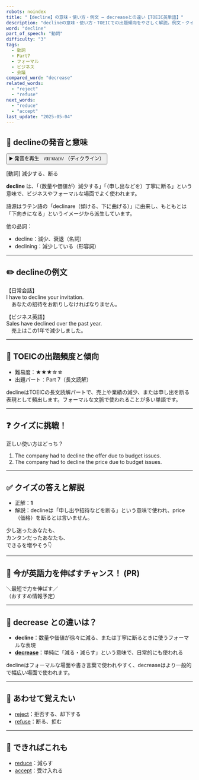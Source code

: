```yaml
---
robots: noindex
title: "【decline】の意味・使い方・例文 ― decreaseとの違い【TOEIC英単語】"
description: "declineの意味・使い方・TOEICでの出題傾向をやさしく解説。例文・クイズ付きでdecreaseとの違いもわかりやすく学べます。"
word: "decline"
part_of_speech: "動詞"
difficulty: "3"
tags:
  - 動詞
  - Part7
  - フォーマル
  - ビジネス
  - 会議
compared_word: "decrease"
related_words:
  - "reject"
  - "refuse"
next_words:
  - "reduce"
  - "accept"
last_update: "2025-05-04"
---
```


## 🔰 declineの発音と意味

<button class="play-audio" onclick="playTTS('decline')">
  <span class="play-audio-main">
    ▶️ 発音を再生　/dɪˈklaɪn/
  </span>
  <span class="play-audio-sub">
    （ディクライン）
  </span>
</button>

[動詞] 減少する、断る

**decline** は、「（数量や価値が）減少する」「（申し出などを）丁寧に断る」という意味で、ビジネスやフォーマルな場面でよく使われます。

語源はラテン語の「declinare（傾ける、下に曲げる）」に由来し、もともとは「下向きになる」というイメージから派生しています。

他の品詞：  
- decline：減少、衰退（名詞）
- declining：減少している（形容詞）

---

## ✏️ declineの例文

【日常会話】  
I have to decline your invitation.  
　あなたの招待をお断りしなければなりません。

【ビジネス英語】  
Sales have declined over the past year.  
　売上はこの1年で減少しました。

---

## 🎯 TOEICの出題頻度と傾向

- 難易度：★★★☆☆
- 出題パート：Part 7（長文読解）

declineはTOEICの長文読解パートで、売上や業績の減少、または申し出を断る表現として頻出します。フォーマルな文脈で使われることが多い単語です。

---

## ❓ クイズに挑戦！

正しい使い方はどっち？

1. The company had to decline the offer due to budget issues.  
2. The company had to decline the price due to budget issues.

---

## ✅ クイズの答えと解説

- 正解：**1**
- 解説：declineは「申し出や招待などを断る」という意味で使われ、price（価格）を断るとは言いません。

少し迷ったあなたも、  
カンタンだったあなたも、  
できるを増やそう👇️

---

## 🚀 今が英語力を伸ばすチャンス！ (PR)

<div class="info-center">
＼最短で力を伸ばす／<br>  
（おすすめ情報予定）
</div>

---

## 🤔  decrease との違いは？

- **decline**：数量や価値が徐々に減る、または丁寧に断るときに使うフォーマルな表現
- **[decrease](/decrease)**：単純に「減る・減らす」という意味で、日常的にも使われる

declineはフォーマルな場面や書き言葉で使われやすく、decreaseはより一般的で幅広い場面で使われます。

---

## 🧩 あわせて覚えたい

- [reject](/reject)：拒否する、却下する
- [refuse](/refuse)：断る、拒む

---

## 📖 できればこれも

- [reduce](/reduce)：減らす
- [accept](/accept)：受け入れる

<!-- cvid: aid24_bid01 -->
